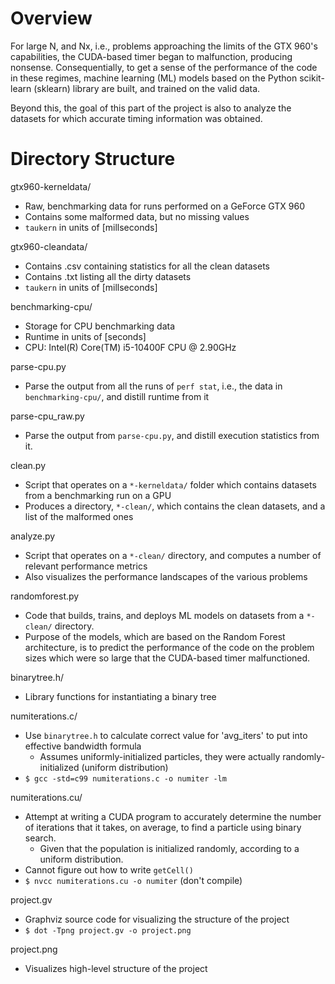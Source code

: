 # Overview
For large N, and Nx, i.e., problems approaching the limits of the GTX 960's capabilities, the CUDA-based timer began to malfunction, producing nonsense. Consequentially, to get a sense of the performance of the code in these regimes, machine learning (ML) models based on the Python scikit-learn (sklearn) library are built, and trained on the valid data.

Beyond this, the goal of this part of the project is also to analyze the datasets for which accurate timing information was obtained.  

# Directory Structure
gtx960-kerneldata/
- Raw, benchmarking data for runs performed on a GeForce GTX 960
- Contains some malformed data, but no missing values
- `taukern` in units of [millseconds]

gtx960-cleandata/
- Contains .csv containing statistics for all the clean datasets
- Contains .txt listing all the dirty datasets
- `taukern` in units of [millseconds]

benchmarking-cpu/
- Storage for CPU benchmarking data
- Runtime in units of [seconds]
- CPU: Intel(R) Core(TM) i5-10400F CPU @ 2.90GHz

parse-cpu.py
- Parse the output from all the runs of `perf stat`, i.e., the data in `benchmarking-cpu/`, and distill runtime from it  

parse-cpu_raw.py
- Parse the output from `parse-cpu.py`, and distill execution statistics from it. 

clean.py
- Script that operates on a `*-kerneldata/` folder which contains datasets from a benchmarking run on a GPU
- Produces a directory, `*-clean/`, which contains the clean datasets, and a list of the malformed ones

analyze.py
- Script that operates on a `*-clean/` directory, and computes a number of relevant performance metrics
- Also visualizes the performance landscapes of the various problems

randomforest.py
- Code that builds, trains, and deploys ML models on datasets from a `*-clean/` directory.
- Purpose of the models, which are based on the Random Forest architecture, is to predict the performance of the code on the problem sizes which were so large that the CUDA-based timer malfunctioned. 

binarytree.h/
- Library functions for instantiating a binary tree

numiterations.c/
- Use `binarytree.h` to calculate correct value for 'avg_iters' to put into effective bandwidth formula
    - Assumes uniformly-initialized particles, they were actually randomly-initialized (uniform distribution)
- `$ gcc -std=c99 numiterations.c -o numiter -lm`

numiterations.cu/
- Attempt at writing a CUDA program to accurately determine the number of iterations that it takes, on average, to find a particle using binary search.
    - Given that the population is initialized randomly, according to a uniform distribution.
- Cannot figure out how to write `getCell()`
- `$ nvcc numiterations.cu -o numiter` (don't compile)

project.gv
- Graphviz source code for visualizing the structure of the project
- `$ dot -Tpng project.gv -o project.png`

project.png
- Visualizes high-level structure of the project
